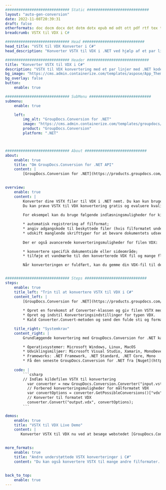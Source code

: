 ```yaml
---
############################# Static ############################
layout: "auto-gen-conversion"
date: 2022-11-08T20:39:31
draft: false
otherformats: doc docm docx dot dotm dotx epub md odt ott pdf rtf tex txt vdx vsdm vsdx vssm vssx vstm vstx vsx vtx xps
breadcrumb: VSTX til VDX i C#

############################# Head ############################
head_title: "VSTX til VDX Konverter i C#"
head_description: "Konverter VSTX til VDX i .NET ved hjælp af et par linjer kode. Brug GroupDocs Document Conversion API til at konvertere over 160 filformater."

############################# Header ############################
title: "Konverter VSTX til VDX i C#"
description: "VSTX til VDX konvertering med et par linjer med .NET kode"
bg_image: "https://cms.admin.containerize.com/templates/aspose/App_Themes/V3/images/bg/header1.png"
bg_overlay: false
button:
    enable: true

############################# SubMenu ############################
submenu:
    enable: true

    left:
        img_alt: "GroupDocs.Conversion for .NET"
        image: "https://cms.admin.containerize.com/templates/groupdocs/images/product-logos/90x90-noborder/groupdocs-conversion-net.png"
        product: "GroupDocs.Conversion"
        platform: ".NET"



############################# About ############################
about:
    enable: true
    title: "Om GroupDocs.Conversion for .NET API"
    content: |
        [GroupDocs.Conversion for .NET](https://products.groupdocs.com/conversion/net/) kan bruges til at konvertere Microsoft Word, Excel, PowerPoint, PDF, Visio og andre formater. GroupDocs.Conversion er en selvstændig API, der er velegnet til back-end og interne systemer, hvor høj ydeevne er påkrævet. Det afhænger ikke af nogen software som Microsoft eller Open Office.
    

overview:
    enable: true
    content: |
        Konverter dine VSTX filer til VDX i .NET nemt. Du kan kun bruge et par C# kodelinjer i enhver platform efter eget valg, såsom - Windows, Linux, macOS.
        Du kan prøve VSTX til VDX konvertering gratis og evaluere kvaliteten af ​​konverteringsresultaterne. Sammen med simple filkonverteringsscenarier kan du prøve mere avancerede muligheder for at indlæse kilden VSTX fil og for at gemme output VDX resultat. 
        
        For eksempel kan du bruge følgende indlæsningsmuligheder for kilden VSTX:

        * automatisk registrering af filformat;
        * angiv adgangskode til beskyttede filer (hvis filformatet understøtter det);
        * udskift manglende skrifttyper for at bevare dokumentets udseende.
        
        Der er også avancerede konverteringsmuligheder for filen VDX:

        * konvertere specifik dokumentside eller sideområde;
        * tilføje et vandmærke til den konverterede VDX fil og mange flere.

        Når konverteringen er fuldført, kan du gemme din VDX-fil til den lokale filsti eller ethvert tredjepartslager som FTP, Amazon S3, Google Drive, Dropbox osv. Bemærk venligst - for at konvertere VSTX til {{ TO}} er der ikke behov for yderligere software installeret - som MS Office, Open Office, Adobe Acrobat Reader osv.


############################# Steps ############################
steps:
    enable: true
    title_left: "Trin til at konvertere VSTX til VDX i C#"
    content_left: |
        [GroupDocs.Conversion for .NET](https://products.groupdocs.com/conversion/net/) gør det nemt for udviklere at konvertere en VSTX fil til VDX med et par linjer kode.
        
        * Opret en forekomst af Converter-klassen og giv filen VSTX med den fulde sti
        * Opret og indstil Konverteringsindstillinger for typen VDX.
        * Kald Converter.Convert-metoden og send den fulde sti og format (VDX) som en parameter

    title_right: "Systemkrav"
    content_right: |
        Grundlæggende konvertering med GroupDocs.Conversion for .NET kan udføres med nogle få enkle trin. Vores API'er understøttes på alle større platforme og operativsystemer. Før du udfører koden nedenfor, skal du sørge for, at du har følgende forudsætninger installeret på dit system.

        * Operativsystemer: Microsoft Windows, Linux, MacOS
        * Udviklingsmiljøer: Microsoft Visual Studio, Xamarin, MonoDevelop
        * Frameworks: .NET Framework, .NET Standard, .NET Core, Mono
        * Få den seneste GroupDocs.Conversion for .NET fra [Nuget](https://www.nuget.org/packages/groupdocs.conversion)
         
    code: |
        ```csharp    
        // Indlæs kildefilen VSTX til konvertering
          var converter = new GroupDocs.Conversion.Converter("input.vstx");
          // Forbered konverteringsmuligheder for målformatet VDX
          var convertOptions = converter.GetPossibleConversions()["vdx"].ConvertOptions;
          // Konverter til formatet VDX
          converter.Convert("output.vdx", convertOptions);
        ```

demos:
    enable: true
    title: "VSTX til VDX Live Demo"
    content: |
       Konverter VSTX til VDX nu ved at besøge webstedet [GroupDocs.Conversion App](https://products.groupdocs.app/conversion/family). Online demo har følgende fordele
          

more_formats:
    enable: true
    title: "Andre understøttede VSTX konverteringer i C#"
    content: "Du kan også konvertere VSTX til mange andre filformater. Se venligst listen nedenfor."
       
       
back_to_top:
    enable: true
---
```

